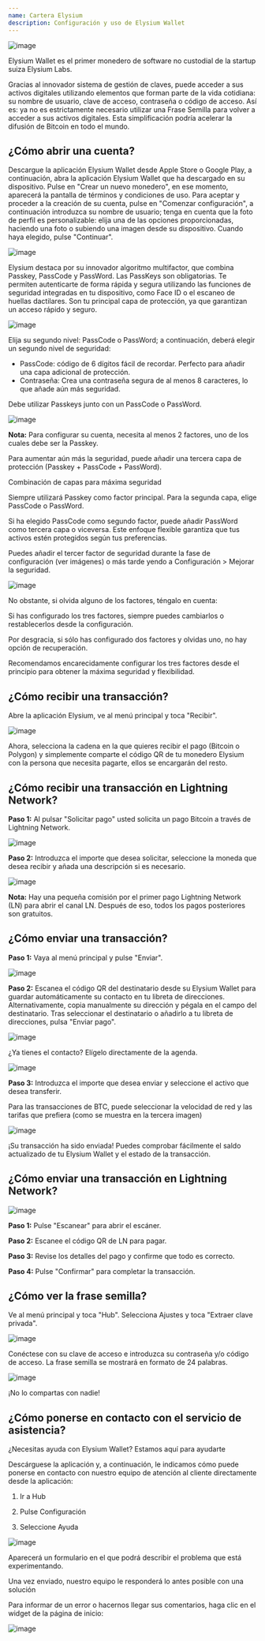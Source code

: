 ```yaml
---
name: Cartera Elysium
description: Configuración y uso de Elysium Wallet
---
```

![image](assets/cover.webp)

Elysium Wallet es el primer monedero de software no custodial de la startup suiza Elysium Labs.

Gracias al innovador sistema de gestión de claves, puede acceder a sus activos digitales utilizando elementos que forman parte de la vida cotidiana: su nombre de usuario, clave de acceso, contraseña o código de acceso. Así es: ya no es estrictamente necesario utilizar una Frase Semilla para volver a acceder a sus activos digitales. Esta simplificación podría acelerar la difusión de Bitcoin en todo el mundo.

## ¿Cómo abrir una cuenta?

Descargue la aplicación Elysium Wallet desde Apple Store o Google Play, a continuación, abra la aplicación Elysium Wallet que ha descargado en su dispositivo. Pulse en "Crear un nuevo monedero", en ese momento, aparecerá la pantalla de términos y condiciones de uso. Para aceptar y proceder a la creación de su cuenta, pulse en "Comenzar configuración", a continuación introduzca su nombre de usuario; tenga en cuenta que la foto de perfil es personalizable: elija una de las opciones proporcionadas, haciendo una foto o subiendo una imagen desde su dispositivo. Cuando haya elegido, pulse "Continuar".

![image](assets/en/02.webp)

Elysium destaca por su innovador algoritmo multifactor, que combina Passkey, PassCode y PassWord. Las PassKeys son obligatorias. Te permiten autenticarte de forma rápida y segura utilizando las funciones de seguridad integradas en tu dispositivo, como Face ID o el escaneo de huellas dactilares. Son tu principal capa de protección, ya que garantizan un acceso rápido y seguro.

![image](assets/en/03.webp)

Elija su segundo nivel: PassCode o PassWord; a continuación, deberá elegir un segundo nivel de seguridad:


- PassCode: código de 6 dígitos fácil de recordar. Perfecto para añadir una capa adicional de protección.
- Contraseña: Crea una contraseña segura de al menos 8 caracteres, lo que añade aún más seguridad.

Debe utilizar Passkeys junto con un PassCode o PassWord.

![image](assets/en/04.webp)

**Nota:** Para configurar su cuenta, necesita al menos 2 factores, uno de los cuales debe ser la Passkey.

Para aumentar aún más la seguridad, puede añadir una tercera capa de protección (Passkey + PassCode + PassWord).

Combinación de capas para máxima seguridad

Siempre utilizará Passkey como factor principal. Para la segunda capa, elige PassCode o PassWord.

Si ha elegido PassCode como segundo factor, puede añadir PassWord como tercera capa o viceversa. Este enfoque flexible garantiza que tus activos estén protegidos según tus preferencias.

Puedes añadir el tercer factor de seguridad durante la fase de configuración (ver imágenes) o más tarde yendo a Configuración > Mejorar la seguridad.

![image](assets/en/05.webp)

No obstante, si olvida alguno de los factores, téngalo en cuenta:

Si has configurado los tres factores, siempre puedes cambiarlos o restablecerlos desde la configuración.

Por desgracia, si sólo has configurado dos factores y olvidas uno, no hay opción de recuperación.

Recomendamos encarecidamente configurar los tres factores desde el principio para obtener la máxima seguridad y flexibilidad.

## ¿Cómo recibir una transacción?

Abre la aplicación Elysium, ve al menú principal y toca "Recibir".

![image](assets/en/06.webp)

Ahora, selecciona la cadena en la que quieres recibir el pago (Bitcoin o Polygon) y simplemente comparte el código QR de tu monedero Elysium con la persona que necesita pagarte, ellos se encargarán del resto.

## ¿Cómo recibir una transacción en Lightning Network?

**Paso 1:** Al pulsar "Solicitar pago" usted solicita un pago Bitcoin a través de Lightning Network.

![image](assets/en/07.webp)

**Paso 2:** Introduzca el importe que desea solicitar, seleccione la moneda que desea recibir y añada una descripción si es necesario.

![image](assets/en/08.webp)

**Nota:** Hay una pequeña comisión por el primer pago Lightning Network (LN) para abrir el canal LN. Después de eso, todos los pagos posteriores son gratuitos.

## ¿Cómo enviar una transacción?

**Paso 1:** Vaya al menú principal y pulse "Enviar".

![image](assets/en/09.webp)

**Paso 2:** Escanea el código QR del destinatario desde su Elysium Wallet para guardar automáticamente su contacto en tu libreta de direcciones. Alternativamente, copia manualmente su dirección y pégala en el campo del destinatario. Tras seleccionar el destinatario o añadirlo a tu libreta de direcciones, pulsa "Enviar pago".

![image](assets/en/10.webp)

¿Ya tienes el contacto? Elígelo directamente de la agenda.

![image](assets/en/11.webp)

**Paso 3:** Introduzca el importe que desea enviar y seleccione el activo que desea transferir.

Para las transacciones de BTC, puede seleccionar la velocidad de red y las tarifas que prefiera (como se muestra en la tercera imagen)

![image](assets/en/12.webp)

¡Su transacción ha sido enviada! Puedes comprobar fácilmente el saldo actualizado de tu Elysium Wallet y el estado de la transacción.

## ¿Cómo enviar una transacción en Lightning Network?

![image](assets/en/13.webp)

**Paso 1:** Pulse "Escanear" para abrir el escáner.

**Paso 2:** Escanee el código QR de LN para pagar.

**Paso 3:** Revise los detalles del pago y confirme que todo es correcto.

**Paso 4:** Pulse "Confirmar" para completar la transacción.

## ¿Cómo ver la frase semilla?

Ve al menú principal y toca "Hub". Selecciona Ajustes y toca "Extraer clave privada".

![image](assets/en/14.webp)

Conéctese con su clave de acceso e introduzca su contraseña y/o código de acceso. La frase semilla se mostrará en formato de 24 palabras.

![image](assets/en/15.webp)

¡No lo compartas con nadie!

## ¿Cómo ponerse en contacto con el servicio de asistencia?

¿Necesitas ayuda con Elysium Wallet? Estamos aquí para ayudarte

Descárguese la aplicación y, a continuación, le indicamos cómo puede ponerse en contacto con nuestro equipo de atención al cliente directamente desde la aplicación:

1. Ir a Hub

2. Pulse Configuración

3. Seleccione Ayuda

![image](assets/en/16.webp)

Aparecerá un formulario en el que podrá describir el problema que está experimentando.

Una vez enviado, nuestro equipo le responderá lo antes posible con una solución

Para informar de un error o hacernos llegar sus comentarios, haga clic en el widget de la página de inicio:

![image](assets/en/17.webp)